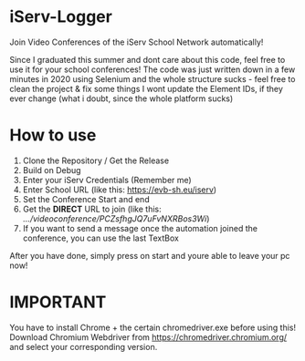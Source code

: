 # iServ-Logger
Join Video Conferences of the iServ School Network automatically!

Since I graduated this summer and dont care about this code, feel free to use it for your school conferences!
The code was just written down in a few minutes in 2020 using Selenium and the whole structure sucks - feel free to clean the project & fix some things
I wont update the Element IDs, if they ever change (what i doubt, since the whole platform sucks)

# How to use
1. Clone the Repository / Get the Release
2. Build on Debug
3. Enter your iServ Credentials (Remember me)
4. Enter School URL (like this: https://evb-sh.eu/iserv)
5. Set the Conference Start and end
6. Get the **DIRECT** URL to join (like this: *.../videoconference/PCZsfhgJQ7uFvNXRBos3Wi*)
7. If you want to send a message once the automation joined the conference, you can use the last TextBox

After you have done, simply press on start and youre able to leave your pc now!

# **IMPORTANT**
You have to install Chrome + the certain chromedriver.exe before using this! 
Download Chromium Webdriver from <https://chromedriver.chromium.org/> and select your corresponding version.
